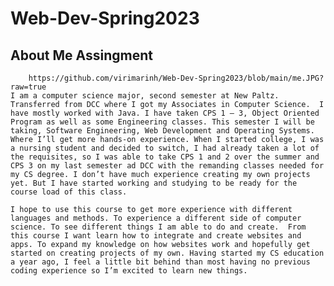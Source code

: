 # Web-Dev-Spring2023 
## About Me Assingment 
        https://github.com/virimarinh/Web-Dev-Spring2023/blob/main/me.JPG?raw=true
    I am a computer science major, second semester at New Paltz. Transferred from DCC where I got my Associates in Computer Science.  I have mostly worked with Java. I have taken CPS 1 – 3, Object Oriented Program as well as some Engineering classes. This semester I will be taking, Software Engineering, Web Development and Operating Systems. Where I’ll get more hands-on experience. When I started college, I was a nursing student and decided to switch, I had already taken a lot of the requisites, so I was able to take CPS 1 and 2 over the summer and CPS 3 on my last semester ad DCC with the remanding classes needed for my CS degree. I don’t have much experience creating my own projects yet. But I have started working and studying to be ready for the course load of this class. 

	I hope to use this course to get more experience with different languages and methods. To experience a different side of computer science. To see different things I am able to do and create.  From this course I want learn how to integrate and create websites and apps. To expand my knowledge on how websites work and hopefully get started on creating projects of my own. Having started my CS education a year ago, I feel a little bit behind than most having no previous coding experience so I’m excited to learn new things. 
	
